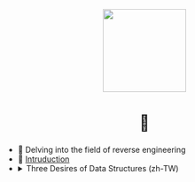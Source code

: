 <div align="center">
  <img height="150" src="https://i.imgur.com/SNCEo5j.png"  />
</div>

###

<h1 align="center">🗼</h1>

###

###

- 🔭 Delving into the field of reverse engineering  
- 🐙 [Intruduction](https://lturret.notion.site/lturret/eb012cb00df6463684a3f6fa57beaed0)  
- <details><summary>Three Desires of Data Structures (zh-TW)</summary>資料結構有三大慾望<br>封裝<br>繼承<br>多型<br><br>而在這三大慾望之中<br>因為封裝是滿足資料安全性需求的慾望<br>所以 滿足安全性的行為<br>在這三者中 封裝的優先性是第一位的<br><br>如果在封裝過程中<br>能同時達到高效的存取控制<br>也能讓開發者感到十分滿意<br>存在著對於這種封裝特性有著極高要求的開發者<br>我們通常把這種開發者稱之為系統架構師<br>而我們的開發工具 則專門為那些追求高級別安全性和穩定性的開發者<br>量身打造 提供符合他們需求的封裝功能
</details>

###
